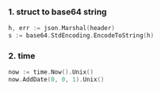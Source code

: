 ### 1. struct to base64 string
```go
h, err := json.Marshal(header)
s := base64.StdEncoding.EncodeToString(h)
```
### 2. time
```go
now := time.Now().Unix()
now.AddDate(0, 0, 1).Unix()
```